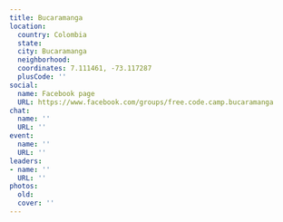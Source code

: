 ```yaml
---
title: Bucaramanga
location:
  country: Colombia
  state: 
  city: Bucaramanga
  neighborhood: 
  coordinates: 7.111461, -73.117287
  plusCode: ''
social:
  name: Facebook page
  URL: https://www.facebook.com/groups/free.code.camp.bucaramanga
chat:
  name: ''
  URL: ''
event:
  name: ''
  URL: ''
leaders:
- name: ''
  URL: ''
photos:
  old: 
  cover: ''
---
```

